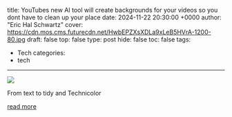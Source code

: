 title: YouTubes new AI tool will create backgrounds for your videos so you dont have to clean up your place
date: 2024-11-22 20:30:00 +0000
author: "Eric Hal Schwartz"
cover: https://cdn.mos.cms.futurecdn.net/HwbEPZXsXDLa9xLeB5HVrA-1200-80.jpg
draft: false
top: false
type: post
hide: false
toc: false
tags:
  - Tech
categories:
  - tech
---

![](https://cdn.mos.cms.futurecdn.net/HwbEPZXsXDLa9xLeB5HVrA-1200-80.jpg)

From text to tidy and Technicolor

[read more](https://www.techradar.com/computing/artificial-intelligence/youtubes-new-ai-tool-will-create-backgrounds-for-your-videos-so-you-dont-have-to-clean-up-your-place)
